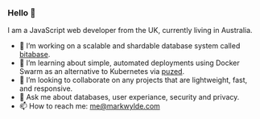 ### Hello 👋

I am a JavaScript web developer from the UK, currently living in Australia.

- 🔭 I’m working on a scalable and shardable database system called [bitabase](https://docs.bitabase.com).
- 🌱 I’m learning about simple, automated deployments using Docker Swarm as an alternative to Kubernetes via [puzed](https://github.com/puzed).
- 👯 I’m looking to collaborate on any projects that are lightweight, fast, and responsive.
- 💬 Ask me about databases, user experiance, security and privacy.
- 📫 How to reach me: me@markwylde.com
